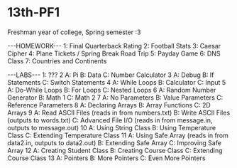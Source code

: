 # 13th-PF1
Freshman year of college, Spring semester :3

---HOMEWORK---
1: Final Quarterback Rating
2: Football Stats
3: Caesar Cipher
4: Plane Tickets / Spring Break Road Trip
5: Payday Game
6: DNS Class
7: Countries and Continents

---LABS---
1: ???
2
  A: Pi
  B: Data
  C: Number Calculator
3
  A: Debug
  B: If Statements
  C: Switch Statements
4
  A: While Loops
  B: Calculator
  C: Input
5
  A: Do-While Loops
  B: For Loops
  C: Nested Loops
6
  A: Random Number Generator
  B: Math 1
  C: Math 2
7
  A: No Parameters
  B: Value Parameters
  C: Reference Parameters
8
  A: Declaring Arrays
  B: Array Functions
  C: 2D Arrays
9
  A: Read ASCII Files (reads in from numbers.txt)
  B: Write ASCII Files (outputs to words.txt)
  C: Advanced File I/O (reads in from message.in, outputs to message.out)
10
  A: Using String Class
  B: Using Temperature Class
  C: Extending Temperature Class
11
  A: Using Safe Array (reads in from data2.in, outputs to data2.out)
  B: Extending Safe Array
  C: Improving Safe Array
12
  A: Creating Student Class
  B: Creating Course Class
  C: Extending Course Class
13
  A: Pointers
  B: More Pointers
  C: Even More Pointers
